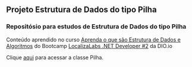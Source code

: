 ## Projeto Estrutura de Dados do tipo Pilha
### Repositósio para estudos de Estrutura de Dados do tipo Pilha

Conteúdo aprendido no curso [Aprenda o que são Estrutura de Dados e Algoritmos](https://web.dio.me/course/aprenda-o-que-sao-estrutura-de-dados-e-algoritmos/learning/a99f9576-69e9-4187-b3a7-e7ada5e5d6ad?back=/track/localiza-net-developer-2) do Bootcamp [LocalizaLabs .NET Developer #2](https://web.dio.me/track/localiza-net-developer-2?tab=path) da DIO.io

Clique [aqui](https://github.com/valeriopires/Pilha/blob/master/FilaAtendimento/FilaAtendimento/Fila.cs) para acessar a classe Pilha.
